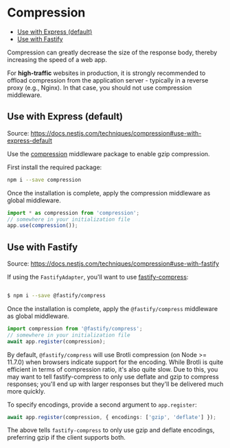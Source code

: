 # Compression

<!-- @import "[TOC]" {cmd="toc" depthFrom=2 depthTo=6 orderedList=false} -->

<!-- code_chunk_output -->

- [Use with Express (default)](#use-with-express-default)
- [Use with Fastify](#use-with-fastify)

<!-- /code_chunk_output -->

Compression can greatly decrease the size of the response body, thereby increasing the speed of a web app.

For **high-traffic** websites in production, it is strongly recommended to offload compression from the application server - typically in a reverse proxy (e.g., Nginx). In that case, you should not use compression middleware.

## Use with Express (default)

Source: <https://docs.nestjs.com/techniques/compression#use-with-express-default>

Use the [compression](https://github.com/expressjs/compression) middleware package to enable gzip compression.

First install the required package:

```bash
npm i --save compression
```

Once the installation is complete, apply the compression middleware as global middleware.

```typescript
import * as compression from 'compression';
// somewhere in your initialization file
app.use(compression());
```

## Use with Fastify

Source: <https://docs.nestjs.com/techniques/compression#use-with-fastify>

If using the `FastifyAdapter`, you'll want to use [fastify-compress](https://github.com/fastify/fastify-compress):

```bash

$ npm i --save @fastify/compress
```

Once the installation is complete, apply the `@fastify/compress` middleware as global middleware.

```typescript
import compression from '@fastify/compress';
// somewhere in your initialization file
await app.register(compression);
```

By default, `@fastify/compress` will use Brotli compression (on Node >= 11.7.0) when browsers indicate support for the encoding. While Brotli is quite efficient in terms of compression ratio, it's also quite slow. Due to this, you may want to tell fastify-compress to only use deflate and gzip to compress responses; you'll end up with larger responses but they'll be delivered much more quickly.

To specify encodings, provide a second argument to `app.register`:

```typescript
await app.register(compression, { encodings: ['gzip', 'deflate'] });
```

The above tells `fastify-compress` to only use gzip and deflate encodings, preferring gzip if the client supports both.
